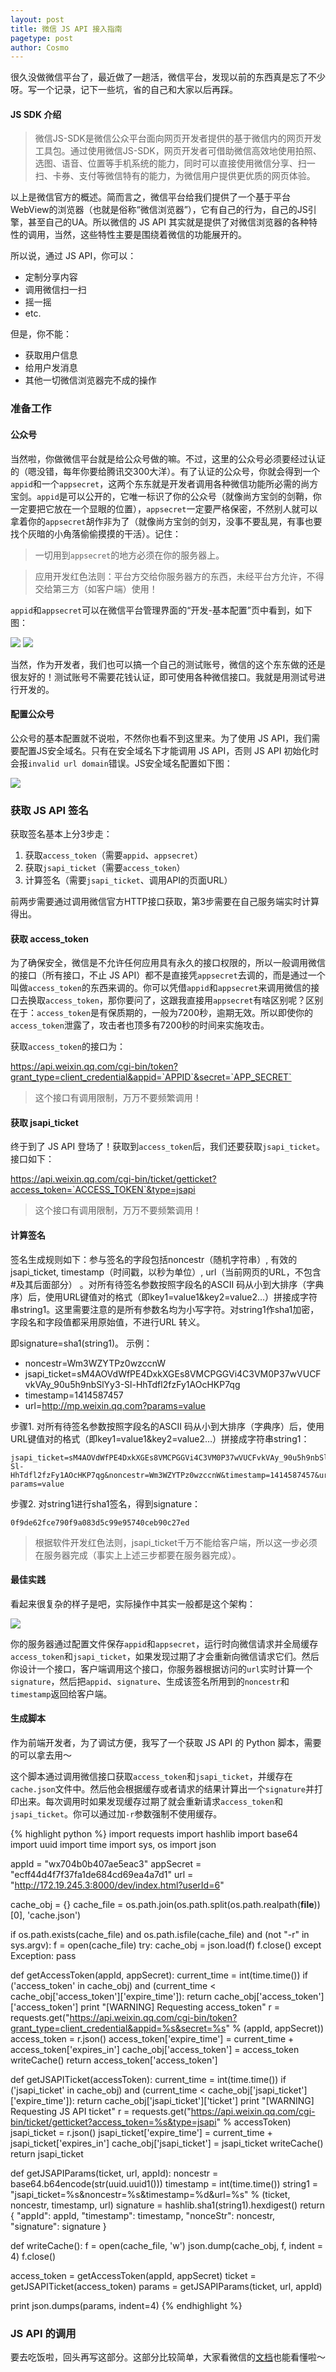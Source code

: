 ```yaml
---
layout: post
title: 微信 JS API 接入指南
pagetype: post
author: Cosmo
---
```


很久没做微信平台了，最近做了一趟活，微信平台，发现以前的东西真是忘了不少呀。写一个记录，记下一些坑，省的自己和大家以后再踩。

#### JS SDK 介绍

> 微信JS-SDK是微信公众平台面向网页开发者提供的基于微信内的网页开发工具包。通过使用微信JS-SDK，网页开发者可借助微信高效地使用拍照、选图、语音、位置等手机系统的能力，同时可以直接使用微信分享、扫一扫、卡券、支付等微信特有的能力，为微信用户提供更优质的网页体验。

以上是微信官方的概述。简而言之，微信平台给我们提供了一个基于平台WebView的浏览器（也就是俗称“微信浏览器”），它有自己的行为，自己的JS引擎，甚至自己的UA。所以微信的 JS API 其实就是提供了对微信浏览器的各种特性的调用，当然，这些特性主要是围绕着微信的功能展开的。

所以说，通过 JS API，你可以：

- 定制分享内容
- 调用微信扫一扫
- 摇一摇
- etc. 

但是，你不能：

- 获取用户信息
- 给用户发消息
- 其他一切微信浏览器完不成的操作

### 准备工作

#### 公众号

当然啦，你做微信平台就是给公众号做的嘛。不过，这里的公众号必须要经过认证的（嗯没错，每年你要给腾讯交300大洋）。有了认证的公众号，你就会得到一个`appid`和一个`appsecret`，这两个东东就是开发者调用各种微信功能所必需的尚方宝剑。`appid`是可以公开的，它唯一标识了你的公众号（就像尚方宝剑的剑鞘，你一定要把它放在一个显眼的位置），`appsecret`一定要严格保密，不然别人就可以拿着你的`appsecret`胡作非为了（就像尚方宝剑的剑刃，没事不要乱晃，有事也要找个灰暗的小角落偷偷摸摸的干活）。记住：

> <fakeholder class="warning"></fakeholder> 一切用到`appsecret`的地方必须在你的服务器上。

> <fakeholder class="warning"></fakeholder> 应用开发红色法则：平台方交给你服务器方的东西，未经平台方允许，不得交给第三方（如客户端）使用！

`appid`和`appsecret`可以在微信平台管理界面的“开发-基本配置”页中看到，如下图：

![](http://7xsaqs.com1.z0.glb.clouddn.com/Screen%20Shot%202016-04-03%20at%206.47.59%20PM.png)
![](http://7xsaqs.com1.z0.glb.clouddn.com/Screen%20Shot%202016-04-03%20at%206.48.07%20PM.png)

当然，作为开发者，我们也可以搞一个自己的测试账号，微信的这个东东做的还是很友好的！测试账号不需要花钱认证，即可使用各种微信接口。我就是用测试号进行开发的。

#### 配置公众号

公众号的基本配置就不说啦，不然你也看不到这里来。为了使用 JS API，我们需要配置JS安全域名。只有在安全域名下才能调用 JS API，否则 JS API 初始化时会报`invalid url domain`错误。JS安全域名配置如下图：

![](http://7xsaqs.com1.z0.glb.clouddn.com/Screen%20Shot%202016-04-03%20at%207.17.27%20PM.jpg)

### 获取 JS API 签名

获取签名基本上分3步走：

1. 获取`access_token`（需要`appid`、`appsecret`）
2. 获取`jsapi_ticket`（需要`access_token`）
3. 计算签名（需要`jsapi_ticket`、调用API的页面URL）

前两步需要通过调用微信官方HTTP接口获取，第3步需要在自己服务端实时计算得出。

#### 获取 access_token

为了确保安全，微信是不允许任何应用具有永久的接口权限的，所以一般调用微信的接口（所有接口，不止 JS API）都不是直接凭`appsecret`去调的，而是通过一个叫做`access_token`的东西来调的。你可以凭借`appid`和`appsecret`来调用微信的接口去换取`access_token`，那你要问了，这跟我直接用`appsecret`有啥区别呢？区别在于：`access_token`是有保质期的，一般为7200秒，逾期无效。所以即使你的`access_token`泄露了，攻击者也顶多有7200秒的时间来实施攻击。

获取`access_token`的接口为：

https://api.weixin.qq.com/cgi-bin/token?grant_type=client_credential&appid=`APPID`&secret=`APP_SECRET`

> <fakeholder class="danger"></fakeholder> 这个接口有调用限制，万万不要频繁调用！

#### 获取 jsapi_ticket

终于到了 JS API 登场了！获取到`access_token`后，我们还要获取`jsapi_ticket`。接口如下：

https://api.weixin.qq.com/cgi-bin/ticket/getticket?access_token=`ACCESS_TOKEN`&type=jsapi

> <fakeholder class="danger"></fakeholder> 这个接口有调用限制，万万不要频繁调用！

#### 计算签名

签名生成规则如下：参与签名的字段包括noncestr（随机字符串）, 有效的jsapi_ticket, timestamp（时间戳，以秒为单位）, url（当前网页的URL，不包含#及其后面部分） 。对所有待签名参数按照字段名的ASCII 码从小到大排序（字典序）后，使用URL键值对的格式（即key1=value1&key2=value2…）拼接成字符串string1。这里需要注意的是所有参数名均为小写字符。对string1作sha1加密，字段名和字段值都采用原始值，不进行URL 转义。

即signature=sha1(string1)。 示例：

- noncestr=Wm3WZYTPz0wzccnW
- jsapi_ticket=sM4AOVdWfPE4DxkXGEs8VMCPGGVi4C3VM0P37wVUCFvkVAy_90u5h9nbSlYy3-Sl-HhTdfl2fzFy1AOcHKP7qg
- timestamp=1414587457
- url=http://mp.weixin.qq.com?params=value

步骤1. 对所有待签名参数按照字段名的ASCII 码从小到大排序（字典序）后，使用URL键值对的格式（即key1=value1&key2=value2…）拼接成字符串string1：

```
jsapi_ticket=sM4AOVdWfPE4DxkXGEs8VMCPGGVi4C3VM0P37wVUCFvkVAy_90u5h9nbSlYy3-Sl-HhTdfl2fzFy1AOcHKP7qg&noncestr=Wm3WZYTPz0wzccnW&timestamp=1414587457&url=http://mp.weixin.qq.com?params=value
```

步骤2. 对string1进行sha1签名，得到signature：

```
0f9de62fce790f9a083d5c99e95740ceb90c27ed
```

> <fakeholder class="danger"></fakeholder> 根据软件开发红色法则，jsapi_ticket千万不能给客户端，所以这一步必须在服务器完成（事实上上述三步都要在服务器完成）。

#### 最佳实践

看起来很复杂的样子是吧，实际操作中其实一般都是这个架构：

![](http://7xsaqs.com1.z0.glb.clouddn.com/wc-server-browser.png)

你的服务器通过配置文件保存`appid`和`appsecret`，运行时向微信请求并全局缓存`access_token`和`jsapi_ticket`，如果发现过期了才会重新向微信请求它们。然后你设计一个接口，客户端调用这个接口，你服务器根据访问的`url`实时计算一个`signature`，然后把`appid`、`signature`、生成该签名所用到的`noncestr`和`timestamp`返回给客户端。

#### 生成脚本

作为前端开发者，为了调试方便，我写了一个获取 JS API 的 Python 脚本，需要的可以拿去用～

这个脚本通过调用微信接口获取`access_token`和`jsapi_ticket`，并缓存在`cache.json`文件中。然后他会根据缓存或者请求的结果计算出一个`signature`并打印出来。每次调用时如果发现缓存过期了就会重新请求`access_token`和`jsapi_ticket`。你可以通过加`-r`参数强制不使用缓存。

{% highlight python %}
import requests
import hashlib
import base64
import uuid
import time
import sys, os
import json

appId = "wx704b0b407ae5eac3"
appSecret = "ecff44d4f7f37fa1de684cd69ea4a7d1"
url = "http://172.19.245.3:8000/dev/index.html?userId=6"

cache_obj = {}
cache_file = os.path.join(os.path.split(os.path.realpath(__file__))[0], 'cache.json')

if os.path.exists(cache_file) and os.path.isfile(cache_file) and (not "-r" in sys.argv):
    f = open(cache_file)
    try:
        cache_obj = json.load(f)
        f.close()
    except Exception:
        pass

def getAccessToken(appId, appSecret):
    current_time = int(time.time())
    if ('access_token' in cache_obj) and (current_time < cache_obj['access_token']['expire_time']):
        return cache_obj['access_token']['access_token']
    print "[WARNING] Requesting access_token"
    r = requests.get("https://api.weixin.qq.com/cgi-bin/token?grant_type=client_credential&appid=%s&secret=%s" % (appId, appSecret))
    access_token = r.json()
    access_token['expire_time'] = current_time + access_token['expires_in']
    cache_obj['access_token'] = access_token
    writeCache()
    return access_token['access_token']

def getJSAPITicket(accessToken):
    current_time = int(time.time())
    if ('jsapi_ticket' in cache_obj) and (current_time < cache_obj['jsapi_ticket']['expire_time']):
        return cache_obj['jsapi_ticket']['ticket']
    print "[WARNING] Requesting JS API ticket"
    r = requests.get("https://api.weixin.qq.com/cgi-bin/ticket/getticket?access_token=%s&type=jsapi" % accessToken)
    jsapi_ticket = r.json()
    jsapi_ticket['expire_time'] = current_time + jsapi_ticket['expires_in']
    cache_obj['jsapi_ticket'] = jsapi_ticket
    writeCache()
    return jsapi_ticket

def getJSAPIParams(ticket, url, appId):
    noncestr = base64.b64encode(str(uuid.uuid1()))
    timestamp = int(time.time())
    string1 = "jsapi_ticket=%s&noncestr=%s&timestamp=%d&url=%s" % (ticket, noncestr, timestamp, url)
    signature = hashlib.sha1(string1).hexdigest()
    return {
        "appId": appId,
        "timestamp": timestamp,
        "nonceStr": noncestr,
        "signature": signature
    }

def writeCache():
    f = open(cache_file, 'w')
    json.dump(cache_obj, f, indent = 4)
    f.close()

access_token = getAccessToken(appId, appSecret)
ticket = getJSAPITicket(access_token)
params = getJSAPIParams(ticket, url, appId)

print json.dumps(params, indent=4)
{% endhighlight %}

### JS API 的调用

要去吃饭啦，回头再写这部分。这部分比较简单，大家看微信的[<fakeholder target="_blank"></fakeholder>文档](http://mp.weixin.qq.com/wiki/11/74ad127cc054f6b80759c40f77ec03db.html#.E6.AD.A5.E9.AA.A4.E4.B8.89.EF.BC.9A.E9.80.9A.E8.BF.87config.E6.8E.A5.E5.8F.A3.E6.B3.A8.E5.85.A5.E6.9D.83.E9.99.90.E9.AA.8C.E8.AF.81.E9.85.8D.E7.BD.AE)也能看懂啦～
















